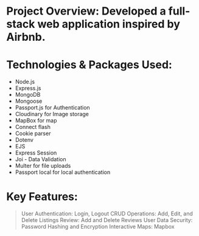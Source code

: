 # Project Overview: Developed a full-stack web application inspired by Airbnb.
# Technologies & Packages Used:
  - Node.js
  - Express.js
  - MongoDB
  - Mongoose
  - Passport.js for Authentication
  - Cloudinary for Image storage
  - MapBox for map
  - Connect flash
  - Cookie parser
  - Dotenv
  - EJS
  - Express Session
  - Joi - Data Validation
  - Multer for file uploads
  - Passport local for local authentication

# Key Features:
  > User Authentication: Login, Logout
  > CRUD Operations: Add, Edit, and Delete Listings
  > Review: Add and Delete Reviews
  > User Data Security: Password Hashing and Encryption
  > Interactive Maps: Mapbox





